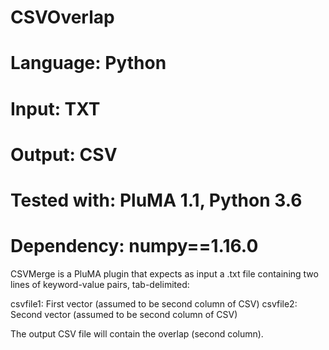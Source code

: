 # CSVOverlap
# Language: Python
# Input: TXT 
# Output: CSV 
# Tested with: PluMA 1.1, Python 3.6
# Dependency: numpy==1.16.0

CSVMerge is a PluMA plugin that expects as input a .txt file containing
two lines of keyword-value pairs, tab-delimited:

csvfile1: First vector (assumed to be second column of CSV)
csvfile2: Second vector (assumed to be second column of CSV)

The output CSV file will contain the overlap (second column).


